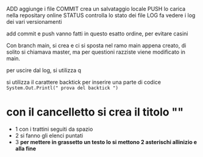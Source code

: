 ADD aggiunge i file 
COMMIT crea un salvataggio locale 
PUSH lo carica nella repositary online
STATUS controlla lo stato dei file 
LOG fa vedere i log dei vari versionamenti 

add commit e push vanno fatti in questo esatto ordine, per evitare casini 

Con branch main, si crea e ci si sposta nel ramo main appena creato, di solito si chiamava master, ma per questioni razziste viene modificato in main.
 

 per uscire dal log, si utilizza q

 si utilizza il carattere backtick per inserire una parte di codice 
 ``` System.Out.Printl(" prova del backtick ") ``` 

# con il cancelletto si crea il titolo ""

- 1 con i trattini seguiti da spazio 
- 2 si fanno gli elenci puntati 
- 3 **per mettere in grassetto un testo lo si mettono 2 asterischi allinizio e alla fine**